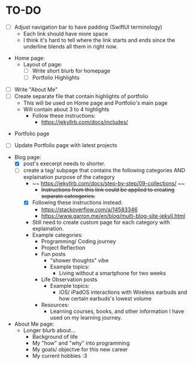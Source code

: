 # TO-DO
- [ ] Adjust navigation bar to have padding (SwiftUI terminology)
    - Each link should have more space
    - I think it's hard to tell where the link starts and ends since the underline blends all them in right now.

- Home page: 
    - Layout of page:
        - [ ] Write short blurb for homepage
        - [ ] Portfolio Highlights
- [ ] Write "About Me"
- [ ] Create separate file that contain highlights of portfolio
    - This will be used on Home page and Portfolio's main page
    - Will contain about 3 to 4 highlights
        - Follow these instructions:
            - https://jekyllrb.com/docs/includes/
- Portfolio page
- [ ] Update Portfolio page with latest projects
- Blog page:
    - [x] post's execerpt needs to shorter.
    - [ ] create a tag/ subpage that contains the following categories AND explaination purpose of the category
        - ~~ https://jekyllrb.com/docs/step-by-step/09-collections/ ~~
            - ~~Instructions from this link could be applied to creating separate cateogories.~~
        - [x] Following these instructions instead:
            - https://stackoverflow.com/a/14583346
            - https://www.garron.me/en/blog/multi-blog-site-jekyll.html
        - Still need to create custom page for each category with explaination.
        - Example categories:
            - Programming/ Coding journey
            - Project Reflection
            - Fun posts
                - "shower thoughts" vibe
                - Example topics:
                    - Living without a smartphone for two weeks
            - Life Observation posts
                - Example topics:
                    - iOS/ iPadOS interactions with Wireless earbuds and how certain earbuds's lowest volume 
            - Resources:
                - Learning courses, books, and other information I have used on my learning journey.

- About Me page:
    - Longer blurb about...
        - Background of life
        - My "how" and "why" into programming
        - My goals/ objectve for this new career
        - My current hobbies :3 